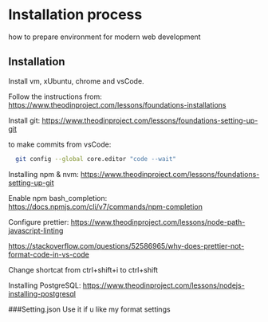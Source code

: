 
# Installation process

how to prepare environment for modern web development

## Installation

Install vm, xUbuntu, chrome and vsCode.

Follow the instructions from:
https://www.theodinproject.com/lessons/foundations-installations

Install git:
https://www.theodinproject.com/lessons/foundations-setting-up-git

to make commits from vsCode:
```bash
  git config --global core.editor "code --wait"
```

Installing npm & nvm: 
https://www.theodinproject.com/lessons/foundations-setting-up-git

Enable npm bash_completion:
https://docs.npmjs.com/cli/v7/commands/npm-completion

Configure prettier:
https://www.theodinproject.com/lessons/node-path-javascript-linting

https://stackoverflow.com/questions/52586965/why-does-prettier-not-format-code-in-vs-code

Change shortcat from ctrl+shift+i to ctrl+shift

Installing PostgreSQL: https://www.theodinproject.com/lessons/nodejs-installing-postgresql

###Setting.json
Use it if u like my format settings
